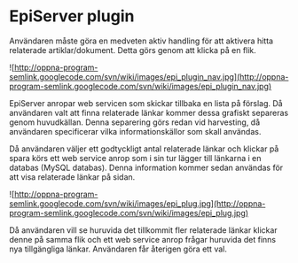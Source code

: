 # EpiServer plugin #


Användaren måste göra en medveten aktiv handling för att aktivera hitta relaterade artiklar/dokument. Detta görs genom att klicka på en flik.


![http://oppna-program-semlink.googlecode.com/svn/wiki/images/epi_plugin_nav.jpg](http://oppna-program-semlink.googlecode.com/svn/wiki/images/epi_plugin_nav.jpg)


EpiServer anropar web servicen som skickar tillbaka en lista på förslag. Då användaren valt att finna relaterade länkar kommer dessa grafiskt separeras genom huvudkällan.
Denna separering görs redan vid harvesting, då användaren specificerar vilka informationskällor som skall användas.

Då användaren väljer ett godtyckligt antal relaterade länkar och klickar på spara körs ett web service anrop som i sin tur lägger till länkarna i en databas (MySQL databas). Denna information kommer sedan användas för att visa relaterade länkar på sidan.

![http://oppna-program-semlink.googlecode.com/svn/wiki/images/epi_plug.jpg](http://oppna-program-semlink.googlecode.com/svn/wiki/images/epi_plug.jpg)

Då användaren vill se huruvida det tillkommit fler relaterade länkar klickar denne på  samma flik och ett web service anrop frågar huruvida det finns nya tillgängliga länkar. Användaren får återigen göra ett val.